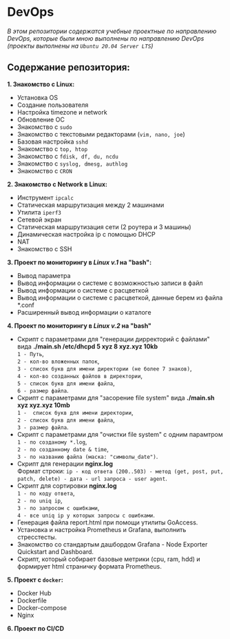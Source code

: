 # DevOps
_В этом репозитории содержатся учебные проектные по направлению DevOps, которые были мною выполнены по направлению DevOps (проекты выполнены на `Ubuntu 20.04 Server LTS`)_
## Содержание репозитория:
__1. Знакомство с Linux:__ 
  * Установка OS
  * Создание пользователя
  * Настройка timezone и network
  * Обновление ОС
  * Знакомство с `sudo`
  * Знакомство с текстовыми редакторами (`vim, nano, joe`)
  * Базовая настройка `sshd`
  * Знакомство с `top, htop`
  * Знакомство с `fdisk, df, du, ncdu`
  * Знакомство с `syslog, dmesg, authlog`
  * Знакомство с `CRON` 
  
__2. Знакомство с Network в Linux:__  
  * Инструмент `ipcalc`
  * Статическая маршрутизация между 2 машинами
  * Утилита `iperf3`
  * Сетевой экран
  * Статическая маршрутизация сети (2 роутера и 3 машины)
  * Динамическая настройка ip с помощью DHCP
  * NAT
  * Знакомство с SSH  

__3. Проект по мониторингу в _Linux v.1_ на "bash":__  
  * Вывод параметра
  * Вывод информации о системе с возможностью записи в файл
  * Вывод информации о системе с расцветкой
  * Вывод информации о системе с расцветкой, данные берем из файла *.conf
  * Расширенный вывод информации о каталоге

__4. Проект по мониторингу в _Linux v.2_ на "bash"__  
  * Скрипт с параметрами для "генерации дирректорий с файлами" вида __./main.sh /etc/dhcpd 5 xyz 8 xyz.xyz 10kb__  
  `1 - Путь`,  
  `2 - кол-во вложенных папок`,  
  `3 - список букв для имени директории (не более 7 знаков)`,  
  `4 - кол-во созданных файлов в директории`,  
  `5 - список букв для имени файла`,  
  `6 - размер файла`.  
  * Скрипт с параметрами для "засорение file system" вида __./main.sh xyz xyz.xyz 10mb__  
  `1 -  список букв для имени директории`,  
  `2 - список букв для имени файла`,  
  `3 - размер файла`.  
  * Скрипт с параметрами для "очистки file system" с одним парамтром  
  `1 - по созданому *.log`,  
  `2 - по созданному date & time`,  
  `3 - по названию файла (маска: "символы_date")`.  
  *  Скрипт для генерации __nginx.log__  
  Формат строки: `ip - код ответа (200..503) - метод (get, post, put, patch, delete) - дата - url запроса - user agent`.  
  * Скрипт для сортировки __nginx.log__  
  `1 - по коду ответа`,  
  `2 - по uniq ip`,  
  `3 - по запросом с ошибками`,  
  `4 - все uniq ip у которых запросы с ошибками`.  
  * Генерация файла report.html при помощи утилиты GoAccess.  
  * Установка и настройка Prometheus и Grafana, выполнить стресстесты.  
  * Знакомство со стандартым дашбордом Grafana - Node Exporter Quickstart and Dashboard.  
  * Скрипт, который собирает базовые метрики (cpu, ram, hdd) и формирует html страничку формата Prometheus.  

__5. Проект с `docker`:__ 
  * Docker Hub  
  * Dockerfile  
  * Docker-compose  
  * Nginx  
  
__6. Проект по CI/CD__  


